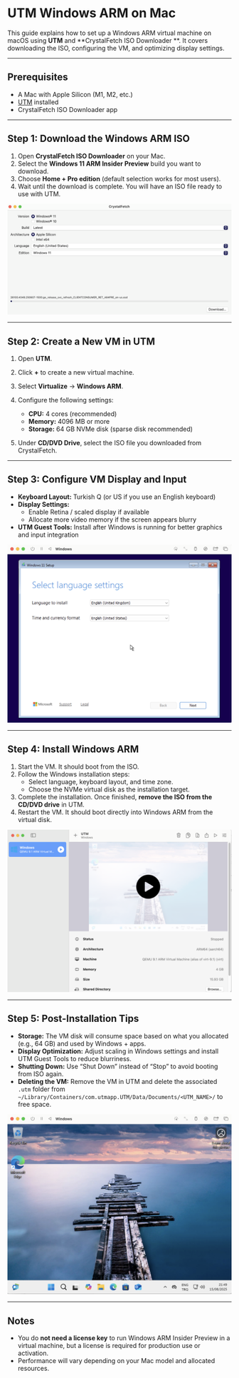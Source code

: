 # UTM Windows ARM on Mac

This guide explains how to set up a Windows ARM virtual machine on macOS using **UTM** and **CrystalFetch ISO Downloader
**. It covers downloading the ISO, configuring the VM, and optimizing display settings.

---

## Prerequisites

- A Mac with Apple Silicon (M1, M2, etc.)
- [UTM](https://mac.getutm.app/) installed
- CrystalFetch ISO Downloader app

---

## Step 1: Download the Windows ARM ISO

1. Open **CrystalFetch ISO Downloader** on your Mac.
2. Select the **Windows 11 ARM Insider Preview** build you want to download.
3. Choose **Home + Pro edition** (default selection works for most users).
4. Wait until the download is complete. You will have an ISO file ready to use with UTM.

![CrystalFetch ISO Download](images/crystalfetch_download.png)

---

## Step 2: Create a New VM in UTM

1. Open **UTM**.
2. Click **+** to create a new virtual machine.
3. Select **Virtualize** → **Windows ARM**.
4. Configure the following settings:

    - **CPU:** 4 cores (recommended)
    - **Memory:** 4096 MB or more
    - **Storage:** 64 GB NVMe disk (sparse disk recommended)

5. Under **CD/DVD Drive**, select the ISO file you downloaded from CrystalFetch.

---

## Step 3: Configure VM Display and Input

- **Keyboard Layout:** Turkish Q (or US if you use an English keyboard)
- **Display Settings:**
    - Enable Retina / scaled display if available
    - Allocate more video memory if the screen appears blurry
- **UTM Guest Tools:** Install after Windows is running for better graphics and input integration

![UTM Windows Install](images/utm_windows_install.png)

---

## Step 4: Install Windows ARM

1. Start the VM. It should boot from the ISO.
2. Follow the Windows installation steps:
    - Select language, keyboard layout, and time zone.
    - Choose the NVMe virtual disk as the installation target.
3. Complete the installation. Once finished, **remove the ISO from the CD/DVD drive** in UTM.
4. Restart the VM. It should boot directly into Windows ARM from the virtual disk.

![UTM Windows Start](images/utm_windows_start.png)

---

## Step 5: Post-Installation Tips

- **Storage:** The VM disk will consume space based on what you allocated (e.g., 64 GB) and used by Windows + apps.
- **Display Optimization:** Adjust scaling in Windows settings and install UTM Guest Tools to reduce blurriness.
- **Shutting Down:** Use “Shut Down” instead of “Stop” to avoid booting from ISO again.
- **Deleting the VM:** Remove the VM in UTM and delete the associated `.utm` folder from
  `~/Library/Containers/com.utmapp.UTM/Data/Documents/<UTM_NAME>/` to free space.

![UTM Windows Success](images/utm_windows_success.png)

---

## Notes

- You do **not need a license key** to run Windows ARM Insider Preview in a virtual machine, but a license is required
  for production use or activation.
- Performance will vary depending on your Mac model and allocated resources.


